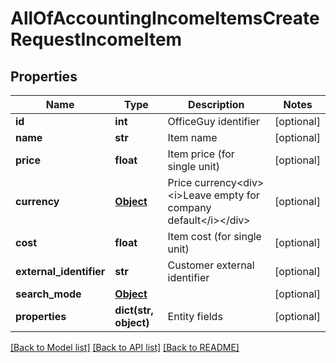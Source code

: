 # AllOfAccountingIncomeItemsCreateRequestIncomeItem

## Properties
Name | Type | Description | Notes
------------ | ------------- | ------------- | -------------
**id** | **int** | OfficeGuy identifier | [optional] 
**name** | **str** | Item name | [optional] 
**price** | **float** | Item price (for single unit) | [optional] 
**currency** | [**Object**](Object.md) | Price currency&lt;div&gt;&lt;i&gt;Leave empty for company default&lt;/i&gt;&lt;/div&gt; | [optional] 
**cost** | **float** | Item cost (for single unit) | [optional] 
**external_identifier** | **str** | Customer external identifier | [optional] 
**search_mode** | [**Object**](Object.md) |  | [optional] 
**properties** | **dict(str, object)** | Entity fields | [optional] 

[[Back to Model list]](../README.md#documentation-for-models) [[Back to API list]](../README.md#documentation-for-api-endpoints) [[Back to README]](../README.md)

